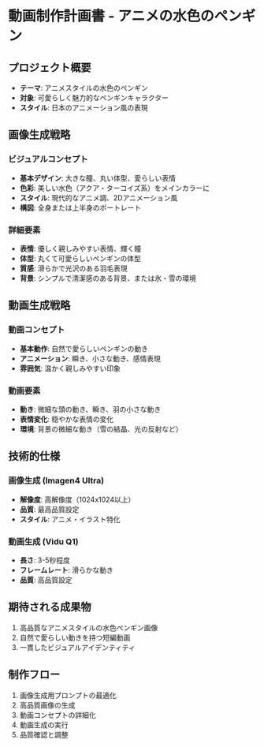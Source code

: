 # 動画制作計画書 - アニメの水色のペンギン

## プロジェクト概要
- **テーマ**: アニメスタイルの水色のペンギン
- **対象**: 可愛らしく魅力的なペンギンキャラクター
- **スタイル**: 日本のアニメーション風の表現

## 画像生成戦略

### ビジュアルコンセプト
- **基本デザイン**: 大きな瞳、丸い体型、愛らしい表情
- **色彩**: 美しい水色（アクア・ターコイズ系）をメインカラーに
- **スタイル**: 現代的なアニメ調、2Dアニメーション風
- **構図**: 全身または上半身のポートレート

### 詳細要素
- **表情**: 優しく親しみやすい表情、輝く瞳
- **体型**: 丸くて可愛らしいペンギンの体型
- **質感**: 滑らかで光沢のある羽毛表現
- **背景**: シンプルで清潔感のある背景、または氷・雪の環境

## 動画生成戦略

### 動画コンセプト
- **基本動作**: 自然で愛らしいペンギンの動き
- **アニメーション**: 瞬き、小さな動き、感情表現
- **雰囲気**: 温かく親しみやすい印象

### 動画要素
- **動き**: 微細な頭の動き、瞬き、羽の小さな動き
- **表情変化**: 穏やかな表情の変化
- **環境**: 背景の微細な動き（雪の結晶、光の反射など）

## 技術的仕様

### 画像生成 (Imagen4 Ultra)
- **解像度**: 高解像度（1024x1024以上）
- **品質**: 最高品質設定
- **スタイル**: アニメ・イラスト特化

### 動画生成 (Vidu Q1)
- **長さ**: 3-5秒程度
- **フレームレート**: 滑らかな動き
- **品質**: 高品質設定

## 期待される成果物
1. 高品質なアニメスタイルの水色ペンギン画像
2. 自然で愛らしい動きを持つ短編動画
3. 一貫したビジュアルアイデンティティ

## 制作フロー
1. 画像生成用プロンプトの最適化
2. 高品質画像の生成
3. 動画コンセプトの詳細化
4. 動画生成の実行
5. 品質確認と調整